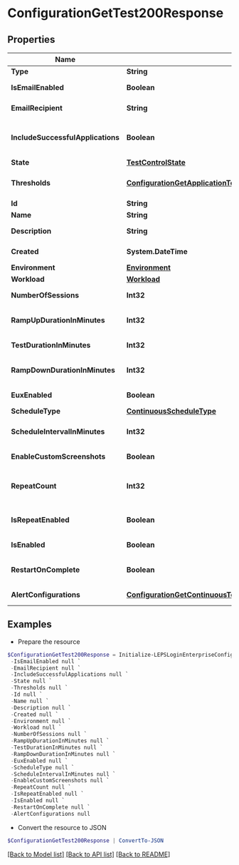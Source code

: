 # ConfigurationGetTest200Response
## Properties

Name | Type | Description | Notes
------------ | ------------- | ------------- | -------------
**Type** | **String** |  | 
**IsEmailEnabled** | **Boolean** | Enable email notification | [optional] 
**EmailRecipient** | **String** | Notification email address | [optional] 
**IncludeSuccessfulApplications** | **Boolean** | Include successful applications in report | [optional] 
**State** | [**TestControlState**](TestControlState.md) |  | [optional] 
**Thresholds** | [**ConfigurationGetApplicationTestThresholds200ResponseInner[]**](ConfigurationGetApplicationTestThresholds200ResponseInner.md) | Application test thresholds | [optional] 
**Id** | **String** | Test id | [optional] 
**Name** | **String** | Test name | [optional] 
**Description** | **String** | Test description | [optional] 
**Created** | **System.DateTime** | Created date-time | [optional] 
**Environment** | [**Environment**](Environment.md) |  | [optional] 
**Workload** | [**Workload**](Workload.md) |  | [optional] 
**NumberOfSessions** | **Int32** | Number of sessions | [optional] 
**RampUpDurationInMinutes** | **Int32** | Ramp up duration in minutes | [optional] 
**TestDurationInMinutes** | **Int32** | Test duration in minutes | [optional] 
**RampDownDurationInMinutes** | **Int32** | Ramp down duration in minutes | [optional] 
**EuxEnabled** | **Boolean** | Enable Eux Analysis | [optional] 
**ScheduleType** | [**ContinuousScheduleType**](ContinuousScheduleType.md) |  | [optional] 
**ScheduleIntervalInMinutes** | **Int32** | Schedule interval in minutes | [optional] 
**EnableCustomScreenshots** | **Boolean** | Enable script screenshots | [optional] 
**RepeatCount** | **Int32** | Number of times the schedule is repeated | [optional] 
**IsRepeatEnabled** | **Boolean** | Enable schedule repeating | [optional] 
**IsEnabled** | **Boolean** | Enable schedule | [optional] 
**RestartOnComplete** | **Boolean** | Enable restarting on completion | [optional] 
**AlertConfigurations** | [**ConfigurationGetContinuousTestNotifications200ResponseInner[]**](ConfigurationGetContinuousTestNotifications200ResponseInner.md) | Alert configurations | [optional] 

## Examples

- Prepare the resource
```powershell
$ConfigurationGetTest200Response = Initialize-LEPSLoginEnterpriseConfigurationGetTest200Response  -Type null `
 -IsEmailEnabled null `
 -EmailRecipient null `
 -IncludeSuccessfulApplications null `
 -State null `
 -Thresholds null `
 -Id null `
 -Name null `
 -Description null `
 -Created null `
 -Environment null `
 -Workload null `
 -NumberOfSessions null `
 -RampUpDurationInMinutes null `
 -TestDurationInMinutes null `
 -RampDownDurationInMinutes null `
 -EuxEnabled null `
 -ScheduleType null `
 -ScheduleIntervalInMinutes null `
 -EnableCustomScreenshots null `
 -RepeatCount null `
 -IsRepeatEnabled null `
 -IsEnabled null `
 -RestartOnComplete null `
 -AlertConfigurations null
```

- Convert the resource to JSON
```powershell
$ConfigurationGetTest200Response | ConvertTo-JSON
```

[[Back to Model list]](../README.md#documentation-for-models) [[Back to API list]](../README.md#documentation-for-api-endpoints) [[Back to README]](../README.md)


